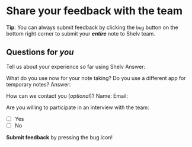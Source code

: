# Share your feedback with the team

**Tip**: You can always submit feedback by clicking the `bug` button on the bottom right corner to submit your ***entire*** note to Shelv team.

## Questions for *you*

Tell us about your experience so far using Shelv
Answer:

What do you use now for your note taking? Do you use a different app for temporary notes?
Answer:

How can we contact you (*optional*)?
Name:
Email:

Are you willing to participate in an interview with the team:
- [ ] Yes
- [ ] No

**Submit feedback** by pressing the bug icon!
